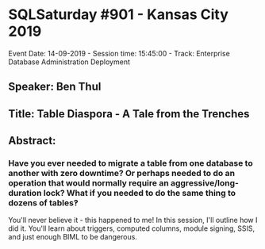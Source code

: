# SQLSaturday #901 - Kansas City 2019
Event Date: 14-09-2019 - Session time: 15:45:00 - Track: Enterprise Database Administration  Deployment
## Speaker: Ben Thul
## Title: Table Diaspora - A Tale from the Trenches
## Abstract:
### Have you ever needed to migrate a table from one database to another with zero downtime? Or perhaps needed to do an operation that would normally require an aggressive/long-duration lock? What if you needed to do the same thing to dozens of tables‽

You'll never believe it - this happened to me! In this session, I'll outline how I did it. You'll learn about triggers, computed columns, module signing, SSIS, and just enough BIML to be dangerous.
